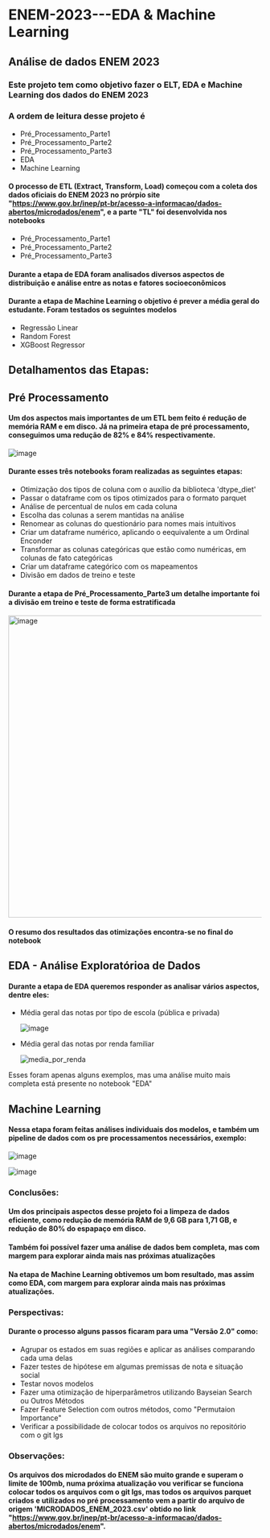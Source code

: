 # ENEM-2023---EDA & Machine Learning
## Análise de dados ENEM 2023

### Este projeto tem como objetivo fazer o ELT, EDA e Machine Learning dos dados do ENEM 2023

### A ordem de leitura desse projeto é 
- Pré_Processamento_Parte1
- Pré_Processamento_Parte2
- Pré_Processamento_Parte3
- EDA
- Machine Learning

#### O processo de ETL (Extract, Transform, Load) começou com a coleta dos dados oficiais do ENEM 2023 no prórpio site "https://www.gov.br/inep/pt-br/acesso-a-informacao/dados-abertos/microdados/enem", e a parte "TL" foi desenvolvida nos notebooks 
- Pré_Processamento_Parte1
- Pré_Processamento_Parte2
- Pré_Processamento_Parte3

#### Durante a etapa de EDA foram analisados diversos aspectos de distribuição e análise entre as notas e fatores socioeconômicos

#### Durante a etapa de Machine Learning o objetivo é prever a média geral do estudante. Foram testados os seguintes modelos
- Regressão Linear
- Random Forest
- XGBoost Regressor

## Detalhamentos das Etapas:
## Pré Processamento

#### Um dos aspectos mais importantes de um ETL bem feito é **redução de memória RAM e em disco**. Já na primeira etapa de pré processamento, conseguimos uma redução de 82% e 84% respectivamente.

![image](https://github.com/user-attachments/assets/8a332224-4733-48c3-98d2-c3753c06e704)


#### Durante esses três notebooks foram realizadas as seguintes etapas:

- Otimização dos tipos de coluna com o auxílio da biblioteca 'dtype_diet' 
- Passar o dataframe com os tipos otimizados para o formato parquet
- Análise de percentual de nulos em cada coluna 
- Escolha das colunas a serem mantidas na análise
- Renomear as colunas do questionário para nomes mais intuitivos
- Criar um dataframe numérico, aplicando o eequivalente a um Ordinal Enconder
- Transformar as colunas categóricas que estão como numéricas, em colunas de fato categóricas
- Criar um dataframe categórico com os mapeamentos
- Divisão em dados de treino e teste

#### Durante a etapa de Pré_Processamento_Parte3 um detalhe importante foi a divisão em treino e teste de forma estratificada
<img width="600" alt="image" src="https://github.com/inesarruda/ENEM-2023---EDA-Machine-Learning/assets/112672449/84cc1e0a-4ca9-40a6-992d-89aa8cd1633c">

#### O resumo dos resultados das otimizações encontra-se no final do notebook

## EDA - Análise Exploratórioa de Dados
#### Durante a etapa de EDA queremos responder as analisar vários aspectos, dentre eles:
- Média geral das notas por tipo de escola (pública e privada)
  
    ![image](https://github.com/user-attachments/assets/66016795-ae6c-42cb-8740-ff3c676ab0bb)

- Média geral das notas por renda familiar

  ![media_por_renda](https://github.com/user-attachments/assets/47a53fe4-0941-4893-81fe-333f2edd1e98)

Esses foram apenas alguns exemplos, mas uma análise muito mais completa está presente no notebook "EDA"

## Machine Learning 

#### Nessa etapa foram feitas análises individuais dos modelos, e também um pipeline de dados com os pre processamentos necessários, exemplo:
![image](https://github.com/user-attachments/assets/ec54d05d-3f29-4eef-b33c-f74d021bfe25)

![image](https://github.com/user-attachments/assets/7698881c-7ce8-41ed-97c1-21ac08de6ce5)

### Conclusões:

#### Um dos principais aspectos desse projeto foi a limpeza de dados eficiente, como redução de memória RAM de 9,6 GB para 1,71 GB, e redução de 80% do espapaço em disco.

#### Também foi possível fazer uma análise de dados bem completa, mas com margem para explorar ainda mais nas próximas atualizações

#### Na etapa de Machine Learning obtivemos um bom resultado, mas assim como EDA, com margem para explorar ainda mais nas próximas atualizações.

### Perspectivas:
#### Durante o processo alguns passos ficaram para uma "Versão 2.0" como:
- Agrupar os estados em suas regiões e aplicar as análises comparando cada uma delas
- Fazer testes de hipótese em algumas premissas de nota e situação social
- Testar novos modelos 
- Fazer uma otimização de hiperparâmetros utilizando Bayseian Search ou Outros Métodos
- Fazer Feature Selection com outros métodos, como "Permutaion Importance"
- Verificar a possibilidade de colocar todos os arquivos no repositório com o git lgs

### Observações:
#### Os arquivos dos microdados do ENEM são muito grande e superam o limite de 100mb, numa próxima atualização vou verificar se funciona colocar todos os arquivos com o git lgs, mas todos os arquivos parquet criados e utilizados no pré processamento vem a partir do arquivo de origem 'MICRODADOS_ENEM_2023.csv' obtido no link "https://www.gov.br/inep/pt-br/acesso-a-informacao/dados-abertos/microdados/enem". 

